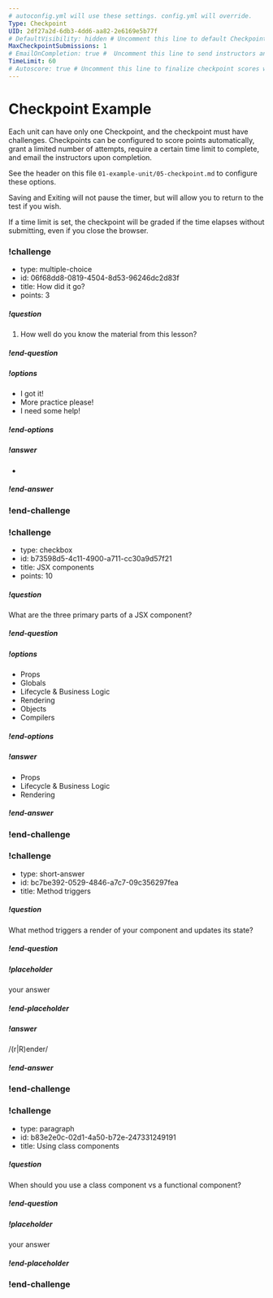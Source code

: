 ```yaml
---
# autoconfig.yml will use these settings. config.yml will override.
Type: Checkpoint
UID: 2df27a2d-6db3-4dd6-aa82-2e6169e5b77f
# DefaultVisibility: hidden # Uncomment this line to default Checkpoint to hidden
MaxCheckpointSubmissions: 1
# EmailOnCompletion: true #  Uncomment this line to send instructors an email once a student has completed a checkpoint
TimeLimit: 60
# Autoscore: true # Uncomment this line to finalize checkpoint scores without instructor review
---
```


# Checkpoint Example

Each unit can have only one Checkpoint, and the checkpoint must have challenges. Checkpoints can be configured to score points automatically, grant a limited number of attempts, require a certain time limit to complete, and email the instructors upon completion.

See the header on this file `01-example-unit/05-checkpoint.md` to configure these options.

Saving and Exiting will not pause the timer, but will allow you to return to the test if you wish.

If a time limit is set, the checkpoint will be graded if the time elapses without submitting, even if you close the browser.

<!--BEGIN CHALLENGE-->

### !challenge

* type: multiple-choice
* id: 06f68dd8-0819-4504-8d53-96246dc2d83f
* title: How did it go?
* points: 3
<!--Other optional fields (checkpoints only) -->
<!--`points: 1`: the number of points for scoring as a checkpoint-->
<!--`topics: python, pandas`: the topics for analyzing points-->

##### !question

1. How well do you know the material from this lesson?

##### !end-question

##### !options

* I got it!
* More practice please!
* I need some help!

##### !end-options

##### !answer

*

##### !end-answer

### !end-challenge

<!--END CHALLENGE-->

<!--BEGIN CHALLENGE-->

### !challenge

* type: checkbox
* id: b73598d5-4c11-4900-a711-cc30a9d57f21
* title: JSX components
* points: 10
<!--Other optional fields (checkpoints only) -->
<!--`points: 1`: the number of points for scoring as a checkpoint-->
<!--`topics: python, pandas`: the topics for analyzing points-->

##### !question

What are the three primary parts of a JSX component?

##### !end-question

##### !options

* Props
* Globals
* Lifecycle & Business Logic
* Rendering
* Objects
* Compilers

##### !end-options

##### !answer

* Props
* Lifecycle & Business Logic
* Rendering

##### !end-answer

### !end-challenge

<!--END CHALLENGE-->

<!--BEGIN CHALLENGE-->

### !challenge

* type: short-answer
* id: bc7be392-0529-4846-a7c7-09c356297fea
* title: Method triggers
<!--Other optional fields (checkpoints only) -->
<!--`points: 1`: the number of points for scoring as a checkpoint-->
<!--`topics: python, pandas`: the topics for analyzing points-->

##### !question

What method triggers a render of your component and updates its state?

##### !end-question

##### !placeholder
your answer
##### !end-placeholder

##### !answer

/(r|R)ender/

##### !end-answer

### !end-challenge

<!--END CHALLENGE-->

<!--BEGIN CHALLENGE-->

### !challenge

* type: paragraph
* id: b83e2e0c-02d1-4a50-b72e-247331249191
* title: Using class components
<!--Other optional fields (checkpoints only) -->
<!--`points: 1`: the number of points for scoring as a checkpoint-->
<!--`topics: python, pandas`: the topics for analyzing points-->

##### !question

When should you use a class component vs a functional component?

##### !end-question

##### !placeholder

your answer

##### !end-placeholder

### !end-challenge

<!--END CHALLENGE-->
